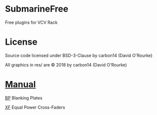 # SubmarineFree
Free plugins for VCV Rack

# License
Source code licensed under BSD-3-Clause by carbon14 (David O'Rourke)

All graphics in res/ are © 2018 by carbon14 (David O'Rourke)

# [Manual](https://github.com/david-c14/SubmarineFree/blob/master/manual/index.md)

[BP](https://github.com/david-c14/SubmarineFree/blob/master/manual/BP.md) Blanking Plates

[XF](https://github.com/david-c14/SubmarineFree/blob/master/manual/XF.md) Equal Power Cross-Faders

